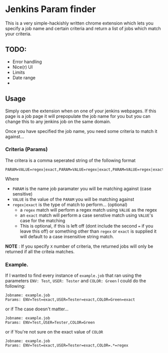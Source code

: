 # Jenkins Param finder

This is a very simple-hackishly written chrome extension which lets you specify a job name and 
certain criteria and return a list of jobs which match your criteria.

## TODO:

* Error handling
* Nice(r) UI
* Limits
* Date range
* 


## Usage

Simply open the extension when on one of your jenkins webpages. If this page is a job page it will
prepopulate the job name for you but you can change this to any jenkins job on the same domain.

Once you have specified the job name, you need some criteria to match it against...


### Criteria (Params)

The critera is a comma seperated string of the following format

```
PARAM=VALUE=regex|exact,PARAM=VALUE=regex|exact,PARAM=VALUE=regex|exact,...
```

Where

* `PARAM` is the name job paramater you will be matching against (case sensitive)
* `VALUE` is the value of the `PARAM` you will be matching against
* `regex|exact` is the type of match to perform... (optional)
	* a `regex` match will perform a regex match using `VALUE` as the regex
	* an `exact` match will perform a case senstive match using `VALUE`'s case for the matching
	* This is optional, if this is left off (dont include the second `=` if you leave this off) or something other than
	  `regex` or `exact` is supplied it will default to a case insensitive string match.

**NOTE** : If you specify `X` number of criteria, the returned jobs will only be returned if all the criteia matches.

### Example.

If I wanted to find every instance of `example.job` that ran using the parameters `ENV: Test`, `USER: Tester` and `COLOR: Green` I could do the following:

```
Jobname: example.job
Params: ENV=Test=exact,USER=Tester=exact,COLOR=Green=exact
````
or if The case doesn't matter...

```
Jobname: example.job
Params: ENV=Test,USER=Tester,COLOR=Green
````

or if You're not sure on the exact value of `COLOR`

```
Jobname: example.job
Params: ENV=Test=exact,USER=Tester=exact,COLOR=.*=regex
````